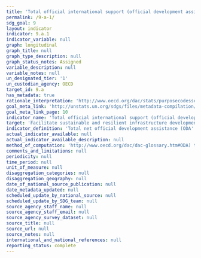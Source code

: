 ```yaml
---
title: 'Total official international support (official development assistance plus other official flows) to infrastructure'
permalink: /9-a-1/
sdg_goal: 9
layout: indicator
indicator: 9.a.1
indicator_variable: null
graph: longitudinal
graph_title: null
graph_type_description: null
graph_status_notes: Assigned
variable_description: null
variable_notes: null
un_designated_tier: '1'
un_custodian_agency: OECD
target_id: 9.a
has_metadata: true
rationale_interpretation: 'http://www.oecd.org/dac/stats/purposecodessectorclassification.htm). Data expressed in UK dollars at the average annual exchange rate.'
goal_meta_link: 'http://unstats.un.org/sdgs/files/metadata-compilation/Metadata-Goal-9.pdf'
goal_meta_link_page: 10
indicator_name: 'Total official international support (official development assistance plus other official flows) to infrastructure'
target: 'Facilitate sustainable and resilient infrastructure development in developing countries through enhanced financial, technological and technical support to African countries, least developed countries, landlocked developing countries and Small Island developing States.'
indicator_definition: 'Total net official development assistance (ODA'
actual_indicator_available: null
actual_indicator_available_description: null
method_of_computation: 'http://www.oecd.org/dac/dac-glossary.htm#ODA) to economic infrastructure (purpose code 200'
comments_and_limitations: null
periodicity: null
time_period: null
unit_of_measure: null
disaggregation_categories: null
disaggregation_geography: null
date_of_national_source_publication: null
date_metadata_updated: null
scheduled_update_by_national_source: null
scheduled_update_by_SDG_team: null
source_agency_staff_name: null
source_agency_staff_email: null
source_agency_survey_dataset: null
source_title: null
source_url: null
source_notes: null
international_and_national_references: null
reporting_status: complete
---
```

